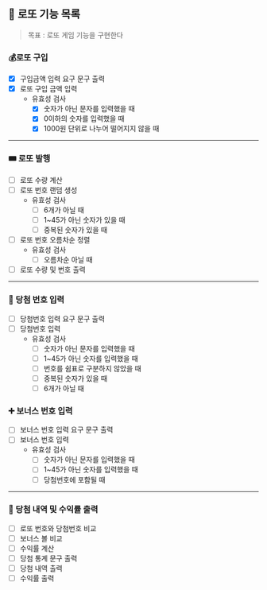 ## 🎱 로또 기능 목록
> 목표 : 로또 게임 기능을 구현한다

### 💰로또 구입
- [x] 구입금액 입력 요구 문구 출력
- [x] 로또 구입 금액 입력
  - 유효성 검사
    - [x] 숫자가 아닌 문자를 입력했을 때
    - [x] 0이하의 숫자를 입력했을 때
    - [x] 1000원 단위로 나누어 떨어지지 않을 때
* * *

### 🎟️ 로또 발행
- [ ] 로또 수량 계산
- [ ] 로또 번호 랜덤 생성
    - 유효성 검사
      - [ ] 6개가 아닐 때
      - [ ] 1~45가 아닌 숫자가 있을 때
      - [ ] 중복된 숫자가 있을 때
- [ ] 로또 번호 오름차순 정렬
  - 유효성 검사
    - [ ] 오름차순 아닐 때
- [ ] 로또 수량 및 번호 출력
* * *

### 💬 당첨 번호 입력
- [ ] 당첨번호 입력 요구 문구 출력
- [ ] 당첨번호 입력
  - 유효성 검사
    - [ ] 숫자가 아닌 문자를 입력했을 때
    - [ ] 1~45가 아닌 숫자를 입력했을 때
    - [ ] 번호를 쉼표로 구분하지 않았을 때
    - [ ] 중복된 숫자가 있을 때
    - [ ] 6개가 아닐 때

### ➕ 보너스 번호 입력
- [ ] 보너스 번호 입력 요구 문구 출력
- [ ] 보너스 번호 입력
  - 유효성 검사
    - [ ] 숫자가 아닌 문자를 입력했을 때
    - [ ] 1~45가 아닌 숫자를 입력했을 때
    - [ ] 당첨번호에 포함될 때
* * *

### 🎉 당첨 내역 및 수익률 출력
- [ ] 로또 번호와 당첨번호 비교
- [ ] 보너스 볼 비교 
- [ ] 수익률 계산
- [ ] 당첨 통계 문구 출력
- [ ] 당첨 내역 출력
- [ ] 수익률 출력 
